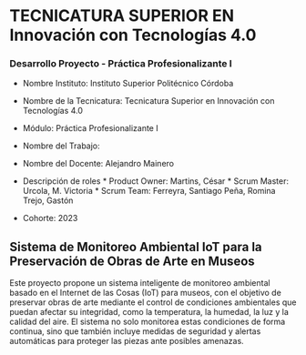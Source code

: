 # TECNICATURA SUPERIOR EN  Innovación con Tecnologías 4.0

### Desarrollo Proyecto - Práctica Profesionalizante I

 
 * Nombre Instituto: Instituto Superior Politécnico Córdoba
 * Nombre de la Tecnicatura: Tecnicatura Superior en Innovación con Tecnologías 4.0
 * Módulo: Práctica Profesionalizante I
 * Nombre del Trabajo:
 * Nombre del Docente: Alejandro Mainero
 * Descripción de roles
       * Product Owner: Martins, César
       * Scrum Master: Urcola, M. Victoria
       * Scrum Team: Ferreyra, Santiago
                     Peña, Romina
                     Trejo, Gastón

 * Cohorte: 2023


## Sistema de Monitoreo Ambiental IoT para la Preservación de Obras de Arte en Museos

Este proyecto propone un sistema inteligente de monitoreo ambiental basado en el Internet de las Cosas (IoT) para museos, con el objetivo de preservar obras de arte mediante el control de condiciones ambientales que puedan afectar su integridad, como la temperatura, la humedad, la luz y la calidad del aire. El sistema no solo monitorea estas condiciones de forma continua, sino que también incluye medidas de seguridad y alertas automáticas para proteger las piezas ante posibles amenazas.
